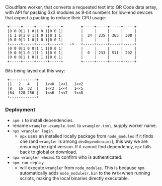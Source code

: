 Cloudflare worker, that converts a requested text into QR Code data array,
with API for packing 3x3 modules as 9-bit numbers for low-end devices that expect a packing to reduce their CPU usage:

```
 +-----+-----+-----+-----+        +-----+-----+-----+-----+
 |0 0 0|1 1 0|1 0 1|0 0 1|        |     |     |     |     |
 |1 1 0|1 0 1|1 0 1|0 1 1|        |  24 | 235 | 365 | 308 |
 |0 0 0|1 1 0|1 0 1|0 0 1|        |     |     |     |     |
 +-----+-----+-----+-----+   ->   +-----+-----+-----+-----+
 |0 0 0|1 0 0|1 1 1|0 0 1|        |     |     |     |     |
 |0 0 0|1 0 1|1 1 1|0 0 1|        |  0  | 233 | 511 | 292 |
 |0 0 0|1 1 0|1 1 1|0 0 1|        |     |     |     |     |
 +-----+-----+-----+-----+        +-----+-----+-----+-----+
```

Bits being layed out this way:

```
 +------------+
 |1   2   4   |   1<<0  1<<1   1<<2
 |8   16  32  |   1<<3  1<<4   1<<5
 |64  128 256 |   1<<6  1<<7   1<<8
 +------------+
```

### Deployment

* `npm i` to install dependencies.
* rename `wrangler.example.toml` to `wrangler.toml`, supply worker name.
* `npx wrangler login`
  * `npx` uses an installed locally package from `node_modules` if it finds one (and `wrangler` is among `devDependencies`), this way we are ensuring the right version. If it cannot find dependency, `npx` falls back to global or download.
* `npx wrangler whoami` to confirm who is authenticated.
* `npm run deploy` 
  * will execute `wrangler` from `node_modules`. This is because `npm` automatically adds `node_modules/.bin` to the `PATH` when running scripts, making the local binaries directly executable.